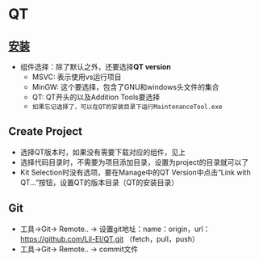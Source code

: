 # QT

## [安装](https://www.qt.io/download)

- 组件选择：除了默认之外，还要选择**QT version**
    - MSVC: 表示使用vs运行项目
    - MinGW: 这个要选择，包含了GNU和windows头文件的集合
    - QT: QT开头的以及Addition Tools要选择
    - `如果忘记选择了，可以在QT的安装目录下运行MaintenanceTool.exe`

## Create Project

- 选择QT版本时，如果没有需要下载对应的组件，见上
- 选择代码目录时，不需要为项目添加目录，设置为project的目录就可以了
- Kit Selection时没有选项，要在Manage中的QT Version中点击“Link with QT...”按钮，设置QT的版本目录（QT的安装目录）

## Git

- 工具->Git-> Remote.. -> 设置git地址：name：origin，url：https://github.com/Lil-El/QT.git （fetch，pull，push）
- 工具->Git-> Remote.. -> commit文件
